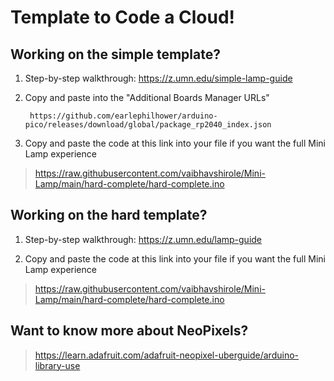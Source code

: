 # Template to Code a Cloud!

## Working on the simple template?
1. Step-by-step walkthrough: https://z.umn.edu/simple-lamp-guide
2. Copy and paste into the "Additional Boards Manager URLs"

        https://github.com/earlephilhower/arduino-pico/releases/download/global/package_rp2040_index.json

3. Copy and paste the code at this link into your file if you want the full Mini Lamp experience

> https://raw.githubusercontent.com/vaibhavshirole/Mini-Lamp/main/hard-complete/hard-complete.ino

## Working on the hard template?
1. Step-by-step walkthrough: https://z.umn.edu/lamp-guide
  
2. Copy and paste the code at this link into your file if you want the full Mini Lamp experience

> https://raw.githubusercontent.com/vaibhavshirole/Mini-Lamp/main/hard-complete/hard-complete.ino

## Want to know more about NeoPixels? 
> https://learn.adafruit.com/adafruit-neopixel-uberguide/arduino-library-use
